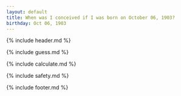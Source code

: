 ```yaml
---
layout: default
title: When was I conceived if I was born on October 06, 1903?
birthday: Oct 06, 1903
---
```


{% include header.md %}

{% include guess.md %}

{% include calculate.md %}

{% include safety.md %}

{% include footer.md %}



